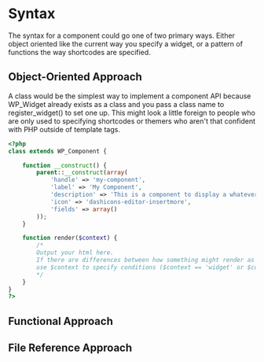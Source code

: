 # Syntax

The syntax for a component could go one of two primary ways. Either object oriented like the current way you specify a widget, or a pattern of functions the way shortcodes are specified.

## Object-Oriented Approach
A class would be the simplest way to implement a component API because WP_Widget already exists as a class and you pass a class name to register_widget() to set one up. This might look a little foreign to people who are only used to specifying shortcodes or themers who aren't that confident with PHP outside of template tags.

```php
<?php
class extends WP_Component {

    function __construct() {
        parent::__construct(array(
            'handle' => 'my-component',
            'label' => 'My Component',
            'description' => 'This is a component to display a whatever',
            'icon' => 'dashicons-editor-insertmore',
            'fields' => array()
        ));
    }

    function render($context) {
        /*
        Output your html here.
        If there are differences between how something might render as a widget vs. a shortcode,
        use $context to specify conditions ($context == 'widget' or $context == 'shortcode').
        */
    }
}
?>
```

## Functional Approach

## File Reference Approach
